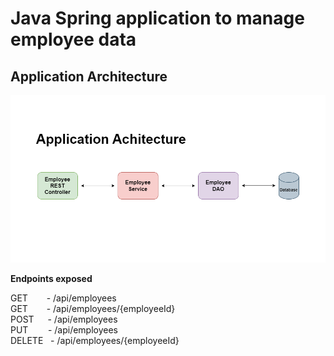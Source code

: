 # Java Spring application to manage employee data

## Application Architecture

![App_Arch](App_Arch.png)

**Endpoints exposed**

GET &emsp; &nbsp; - /api/employees \
GET &emsp; &nbsp; - /api/employees/{employeeId} \
POST &emsp; - /api/employees \
PUT &nbsp; &nbsp; &nbsp; &nbsp;- /api/employees \
DELETE &nbsp; - /api/employees/{employeeId}
